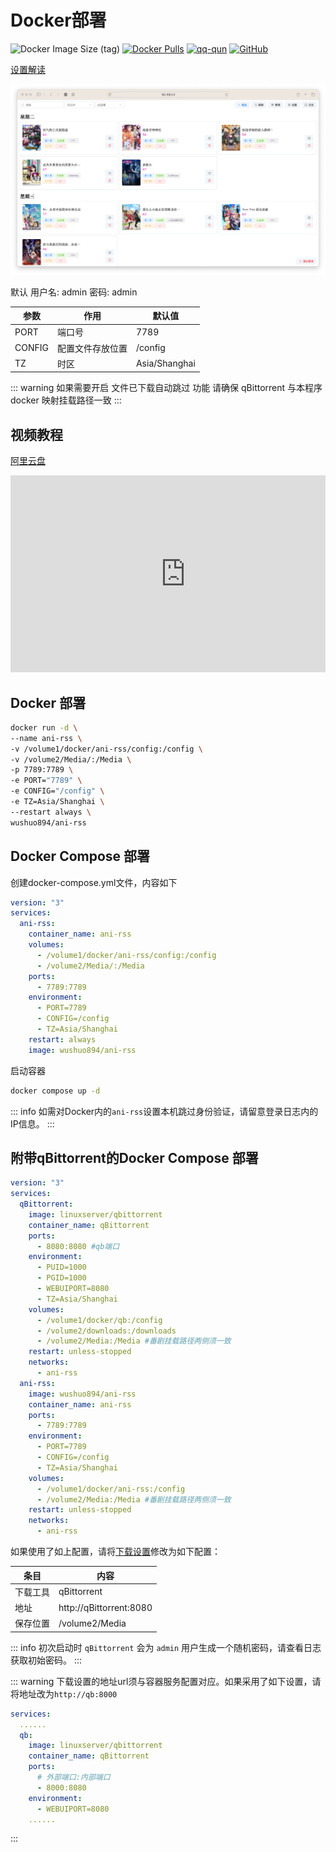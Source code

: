 # Docker部署

<div>

![Docker Image Size (tag)](https://img.shields.io/docker/image-size/wushuo894/ani-rss/latest)
[![Docker Pulls](https://img.shields.io/docker/pulls/wushuo894/ani-rss)](https://hub.docker.com/r/wushuo894/ani-rss)
[![qq-qun](https://img.shields.io/static/v1?label=QQ%E7%BE%A4&message=171563627&color=blue)](http://qm.qq.com/cgi-bin/qm/qr?_wv=1027&k=_EKAkxs6Ld4fWcMNAbUQzcp4tv20vjVH&authKey=KG3GAsZfKQosbAWkks%2FbEj0LCGwxoeLJ3DTU0loHkGdHLqHYgJNv3%2BmSERmYt47b&noverify=0&group_code=171563627)
[![GitHub](https://img.shields.io/badge/-GitHub-181717?logo=github)](https://github.com/wushuo894/ani-rss)
</div>

[设置解读](/config/download)

![Xnip2024-11-05_05-31-50.png](../image/Xnip2024-11-05_05-31-50.png)

默认 用户名: admin 密码: admin

| 参数     | 作用       | 默认值           |
|--------|----------|---------------|
| PORT   | 端口号      | 7789          |
| CONFIG | 配置文件存放位置 | /config       |
| TZ     | 时区       | Asia/Shanghai |

::: warning
如果需要开启 文件已下载自动跳过 功能 请确保 qBittorrent 与本程序 docker 映射挂载路径一致
:::

## 视频教程

[阿里云盘](https://www.alipan.com/s/eqt2XLZJThu)

<div style="overflow-x: auto;">
<iframe 
width="560" 
height="315" 
src="https://www.youtube.com/embed/y9-mgvnSnxs?si=CCz_58LaZu3mbpr5" 
title="YouTube video player" 
frameborder="0" 
allow="accelerometer; autoplay; clipboard-write; encrypted-media; gyroscope; picture-in-picture; web-share" 
referrerpolicy="strict-origin-when-cross-origin" 
allowfullscreen>
</iframe>
</div>

## Docker 部署

```bash
docker run -d \
--name ani-rss \
-v /volume1/docker/ani-rss/config:/config \
-v /volume2/Media/:/Media \
-p 7789:7789 \
-e PORT="7789" \
-e CONFIG="/config" \
-e TZ=Asia/Shanghai \
--restart always \
wushuo894/ani-rss
```

## Docker Compose 部署

创建docker-compose.yml文件，内容如下

```yaml
version: "3"
services:
  ani-rss:
    container_name: ani-rss
    volumes:
      - /volume1/docker/ani-rss/config:/config
      - /volume2/Media/:/Media
    ports:
      - 7789:7789
    environment:
      - PORT=7789
      - CONFIG=/config
      - TZ=Asia/Shanghai
    restart: always
    image: wushuo894/ani-rss
```

启动容器

```bash
docker compose up -d
```

::: info
如需对Docker内的`ani-rss`设置本机跳过身份验证，请留意登录日志内的IP信息。
:::

## 附带qBittorrent的Docker Compose 部署

```yaml
version: "3"
services:
  qBittorrent:
    image: linuxserver/qbittorrent
    container_name: qBittorrent
    ports:
      - 8080:8080 #qb端口
    environment:
      - PUID=1000
      - PGID=1000
      - WEBUIPORT=8080
      - TZ=Asia/Shanghai
    volumes:
      - /volume1/docker/qb:/config
      - /volume2/downloads:/downloads
      - /volume2/Media:/Media #番剧挂载路径两侧须一致
    restart: unless-stopped
    networks:
      - ani-rss
  ani-rss:
    image: wushuo894/ani-rss
    container_name: ani-rss
    ports:
      - 7789:7789
    environment:
      - PORT=7789
      - CONFIG=/config
      - TZ=Asia/Shanghai
    volumes:
      - /volume1/docker/ani-rss:/config
      - /volume2/Media:/Media #番剧挂载路径两侧须一致
    restart: unless-stopped
    networks:
      - ani-rss
```

如果使用了如上配置，请将[下载设置](../config/download#下载工具)修改为如下配置：

| 条目   | 内容                      |
|------|-------------------------|
| 下载工具 | qBittorrent             |
| 地址   | http://qBittorrent:8080 |
| 保存位置 | /volume2/Media        |

::: info
初次启动时 `qBittorrent` 会为 `admin` 用户生成一个随机密码，请查看日志获取初始密码。
:::

::: warning
下载设置的地址url须与容器服务配置对应。如果采用了如下设置，请将地址改为`http://qb:8000`

```yaml
services:
  ......
  qb:
    image: linuxserver/qbittorrent
    container_name: qBittorrent
    ports:
      # 外部端口:内部端口
      - 8000:8080
    environment:
      - WEBUIPORT=8080
    ......
```

:::
